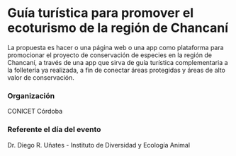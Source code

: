 # Guía turística para promover el ecoturismo de la región de Chancaní
La propuesta es hacer o una página web o una app como plataforma para promocionar el proyecto de conservación de especies en la región de Chancaní, a través de una app que sirva de guía turística complementaria a la folletería ya realizada, a fin de conectar áreas protegidas y áreas de alto valor de conservación.  
### Organización
CONICET Córdoba

### Referente el día del evento
Dr. Diego R. Uñates  - Instituto de Diversidad y Ecología Animal

